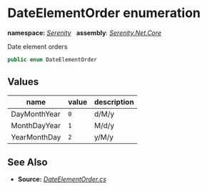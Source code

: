 # DateElementOrder enumeration
**namespace:** *[Serenity](../README.md#serenity-namespace)*   **assembly**: *[Serenity.Net.Core](../README.md)*

Date element orders

```csharp
public enum DateElementOrder
```

## Values

| name | value | description |
| --- | --- | --- |
| DayMonthYear | `0` | d/M/y |
| MonthDayYear | `1` | M/d/y |
| YearMonthDay | `2` | y/M/y |

## See Also

* **Source:** *[DateElementOrder.cs](https://github.com/serenity-is/Serenity/blob/master/src/Serenity.Net.Core/Helpers/DateElementOrder.cs)*